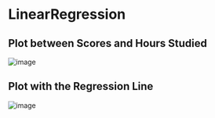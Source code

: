 # LinearRegression
## Plot between Scores and Hours Studied
![image](https://user-images.githubusercontent.com/65285463/157698752-6c611ee1-8d6d-4ed6-a7fc-1a7447b1bd1c.png)
## Plot with the Regression Line
![image](https://user-images.githubusercontent.com/65285463/157699117-17c8935a-3c4f-4020-8f7a-9533083d6d51.png)


